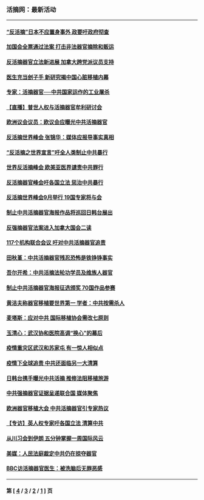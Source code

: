 ### 活摘网：最新活动
---
#### [“反活摘”日本不应置身事外 政要吁政府彻查](../../pages/nf5883/n13971188.md?06010430) 
#### [加国会全票通过法案 打击非法器官摘除和贩运](../../pages/nf5883/n13884924.md?06010430) 
#### [反活摘器官立法新进展 加拿大跨党派议员支持](../../pages/nf5883/n13876061.md?06010430) 
#### [医生充当刽子手 新研究揭中国心脏移植内幕](../../pages/nf5883/n13772291.md?06010430) 
#### [专家：活摘器官──中共国家运作的工业屠杀](../../pages/nf5883/n13761178.md?06010430) 
#### [【直播】普世人权与活摘器官牟利研讨会](../../pages/nf5883/n13425146.md?06010430) 
#### [欧洲议会议员：欧议会应曝光中共活摘器官](../../pages/nf5883/n13336571.md?06010430) 
#### [反活摘世界峰会 张锦华：媒体应报导事实真相](../../pages/nf5883/n13278502.md?06010430) 
#### [“反活摘之世界宣言”吁全人类制止中共暴行](../../pages/nf5883/n13259730.md?06010430) 
#### [世界反活摘峰会 欧美亚医界谴责中共罪行](../../pages/nf5883/n13253550.md?06010430) 
#### [反活摘器官峰会吁各国立法 惩治中共暴行](../../pages/nf5883/n13245052.md?06010430) 
#### [反活摘世界峰会9月举行 19国专家将与会](../../pages/nf5883/n13201492.md?06010430) 
#### [制止中共活摘器官海报作品将巡回日韩台展出](../../pages/nf5883/n13177791.md?06010430) 
#### [反强摘器官法案进入加拿大国会二读](../../pages/nf5883/n13033450.md?06010430) 
#### [117个机构联合会议 吁对中共活摘器官追责](../../pages/nf5883/n12775087.md?06010430) 
#### [田秋堇：中共活摘器官残忍恐怖是铁铮铮事实](../../pages/nf5883/n12702148.md?06010430) 
#### [吾尔开希：中共活摘法轮功学员及维族人器官](../../pages/nf5883/n12693197.md?06010430) 
#### [制止中共活摘器官海报征选颁奖 70国作品参赛](../../pages/nf5883/n12692050.md?06010430) 
#### [黄洁夫称器官移植要世界第一 学者：中共按需杀人](../../pages/nf5883/n12572329.md?06010430) 
#### [麦塔斯：应对中共 国际移植协会需改七原则](../../pages/nf5883/n12514711.md?06010430) 
#### [玉清心：武汉协和医院高调“换心”的幕后](../../pages/nf5883/n12298730.md?06010430) 
#### [疫情重灾区武汉和苏家屯 有一惊人相似点](../../pages/nf5883/n12150824.md?06010430) 
#### [疫情下全球追责 中共还面临另一大清算](../../pages/nf5883/n12070397.md?06010430) 
#### [日韩台携手曝光中共活摘 推修法阻移植旅游](../../pages/nf5883/n11712046.md?06010430) 
#### [中共强摘器官证据呈递联合国 媒体聚焦](../../pages/nf5883/n11546426.md?06010430) 
#### [欧洲器官移植大会 中共活摘器官引专家热议](../../pages/nf5883/n11539095.md?06010430) 
#### [【专访】英人权专家吁各国立法 清算中共](../../pages/nf5883/n11367315.md?06010430) 
#### [从川习会到伊朗 五分钟掌握一周国际风云](../../pages/nf5883/n11338520.md?06010430) 
#### [美媒：人民法庭裁定中共仍在掠夺器官](../../pages/nf5883/n11334897.md?06010430) 
#### [BBC访活摘器官医生：被洗脑后无罪恶感](../../pages/nf5883/n11335935.md?06010430) 

---
#### 第 [ [4](./4.md?06010430) / [3](./3.md?06010430) / [2](./2.md?06010430) / [1](./1.md?06010430) ] 页
